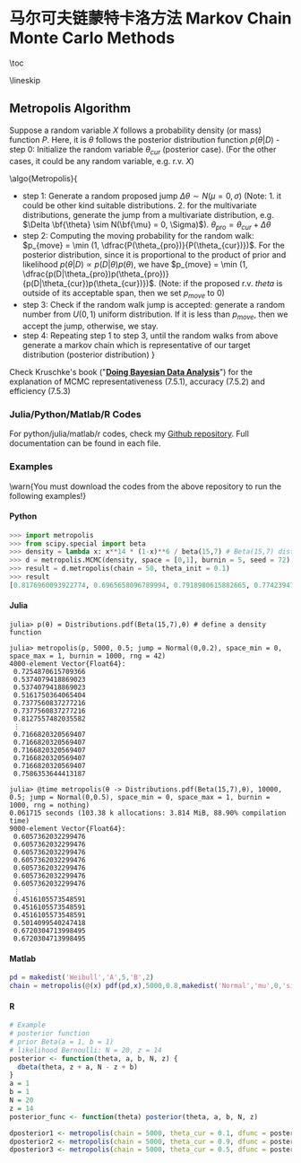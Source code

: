 # 马尔可夫链蒙特卡洛方法 Markov Chain Monte Carlo Methods

\toc

\lineskip

## Metropolis Algorithm

Suppose a random variable $X$ follows a probability density (or mass) function $P$. Here, it is $\theta$ follows the posterior distribution function $p(\theta|D)$ - step 0: Initialize the random variable $\theta_{cur}$ (posterior case). (For the other cases, it could be any random variable, e.g. r.v. $X$)

\algo{Metropolis}{
- step 1: Generate a random proposed jump $\Delta \theta \sim N(\mu = 0, \sigma)$ (Note: 1. it could be other kind suitable distributions. 2. for the multivariate distributions, generate the jump from a multivariate distribution, e.g. $\Delta \bf{\theta} \sim N(\bf{\mu} = 0, \Sigma)$). $\theta_{pro} = \theta_{cur} + \Delta \theta$ 
- step 2: Computing the moving probability for the random walk: $p_{move} = \min (1, \dfrac{P(\theta_{pro})}{P(\theta_{cur})})$. For the posterior distribution, since it is proportional to the product of prior and likelihood $p(\theta|D) \propto p(D|\theta)p(\theta)$, we have $p_{move} = \min (1, \dfrac{p(D|\theta_{pro})p(\theta_{pro})}{p(D|\theta_{cur})p(\theta_{cur})})$. (Note: if the proposed r.v. $theta$ is outside of its acceptable span, then we set $p_{move}$ to $0$) 
- step 3: Check if the random walk jump is accepted: generate a random number from $U(0,1)$ uniform distribution. If it is less than $p_{move}$, then we accept the jump, otherwise, we stay. 
- step 4: Repeating step 1 to step 3, until the random walks from above generate a markov chain which is representative of our target distribution (posterior distribution)
}

Check Kruschke's book ("[**Doing Bayesian Data Analysis**](https://sites.google.com/site/doingbayesiandataanalysis/)") for the explanation of MCMC representativeness (7.5.1), accuracy (7.5.2) and efficiency (7.5.3)

### Julia/Python/Matlab/R Codes
For python/julia/matlab/r codes, check my [Github repository](https://github.com/7lang2yan/Markov-Chain-Monte-Carlo-MCMC.git). Full documentation can be found in each file.

### Examples

\warn{You must download the codes from the above repository to run the following examples!}

#### Python
```python
>>> import metropolis
>>> from scipy.special import beta
>>> density = lambda x: x**14 * (1-x)**6 / beta(15,7) # Beta(15,7) distribution density function
>>> d = metropolis.MCMC(density, space = [0,1], burnin = 5, seed = 72)
>>> result = d.metropolis(chain = 50, theta_init = 0.1)
>>> result
[0.8176960093922774, 0.6965658096789994, 0.7918980615882665, 0.7742394795862185, 0.7742394795862185, 0.6215414421599866, 0.6215414421599866, 0.6468248283946754, 0.7523307146724492, 0.7523307146724492, 0.7680822171469903, 0.6717376155310788, 0.6717376155310788, 0.8189878864825765, 0.7533257832372013, 0.7648206889254298, 0.7648206889254298, 0.7648206889254298, 0.7648206889254298, 0.7648206889254298, 0.7967947965010628, 0.707139903476412, 0.707139903476412, 0.707139903476412, 0.707139903476412, 0.7949590848197712, 0.48018105229278457, 0.48018105229278457, 0.6163978253871556, 0.6163978253871556, 0.6163978253871556, 0.6241841537823003, 0.6241841537823003, 0.6241841537823003, 0.6241841537823003, 0.6922332333961135, 0.8204027203103916, 0.7521267229207833, 0.7521267229207833, 0.808566620237602, 0.808566620237602, 0.6460288022318678, 0.5452360032045938, 0.5452360032045938, 0.5934357613729606]
```

#### Julia
```julia-repl
julia> p(θ) = Distributions.pdf(Beta(15,7),θ) # define a density function

julia> metropolis(p, 5000, 0.5; jump = Normal(0,0.2), space_min = 0, space_max = 1, burnin = 1000, rng = 42)
4000-element Vector{Float64}:
 0.7254870615709366
 0.5374079418869023
 0.5374079418869023
 0.5161750364065404
 0.7377560837277216
 0.7377560837277216
 0.8127557482035582
 ⋮
 0.7166820320569407
 0.7166820320569407
 0.7166820320569407
 0.7166820320569407
 0.7166820320569407
 0.7586353644413187

julia> @time metropolis(θ -> Distributions.pdf(Beta(15,7),θ), 10000, 0.5; jump = Normal(0,0.5), space_min = 0, space_max = 1, burnin = 1000, rng = nothing)
0.061715 seconds (103.38 k allocations: 3.814 MiB, 88.90% compilation time)
9000-element Vector{Float64}:
 0.6057362032299476
 0.6057362032299476
 0.6057362032299476
 0.6057362032299476
 0.6057362032299476
 0.6057362032299476
 0.6057362032299476
 ⋮
 0.4516105573548591
 0.4516105573548591
 0.4516105573548591
 0.5014099540247418
 0.6720304713998495
 0.6720304713998495
```

#### Matlab
```matlab
pd = makedist('Weibull','A',5,'B',2)
chain = metropolis(@(x) pdf(pd,x),5000,0.8,makedist('Normal','mu',0,'sigma',0.9),[0,Inf],1000,'shuffle');
```

#### R
```r
# Example
# posterior function 
# prior Beta(a = 1, b = 1)
# likelihood Bernoulli: N = 20, z = 14
posterior <- function(theta, a, b, N, z) {
  dbeta(theta, z + a, N - z + b)
}
a = 1
b = 1
N = 20 
z = 14
posterior_func <- function(theta) posterior(theta, a, b, N, z)

dposterior1 <- metropolis(chain = 5000, theta_cur = 0.1, dfunc = posterior_func, space_min = 0, space_max = 1, burnin = 2500)
dposterior2 <- metropolis(chain = 5000, theta_cur = 0.9, dfunc = posterior_func, space_min = 0, space_max = 1, burnin = 2500)
dposterior3 <- metropolis(chain = 5000, theta_cur = 0.5, dfunc = posterior_func, space_min = 0, space_max = 1, burnin = 2500)
```
